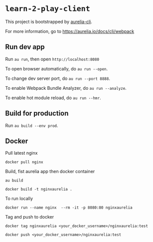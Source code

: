 # `learn-2-play-client`

This project is bootstrapped by [aurelia-cli](https://github.com/aurelia/cli).

For more information, go to https://aurelia.io/docs/cli/webpack

## Run dev app

Run `au run`, then open `http://localhost:8080`

To open browser automatically, do `au run --open`.

To change dev server port, do `au run --port 8888`.

To enable Webpack Bundle Analyzer, do `au run --analyze`.

To enable hot module reload, do `au run --hmr`.

## Build for production

Run `au build --env prod`.

## Docker

Pull latest nginx
~~~
docker pull nginx
~~~
Build, fist aurelia app then docker container
~~~
au build

docker build -t nginxaurelia .
~~~
To run locally
~~~
docker run --name nginx  --rm -it -p 8080:80 nginxaurelia
~~~

Tag and push to docker
~~~
docker tag nginxaurelia <your_docker_username>/nginxaurelia:test

docker push <your_docker_username>/nginxaurelia:test
~~~
